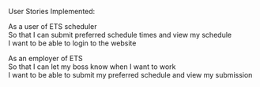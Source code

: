 User Stories Implemented:

  As a user of ETS scheduler
  <br>So that I can submit preferred schedule times and view my schedule
  <br>I want to be able to login to the website
  
  As an employer of ETS 
  <br>So that I can let my boss know when I want to work
  <br>I want to be able to submit my preferred schedule and view my submission
